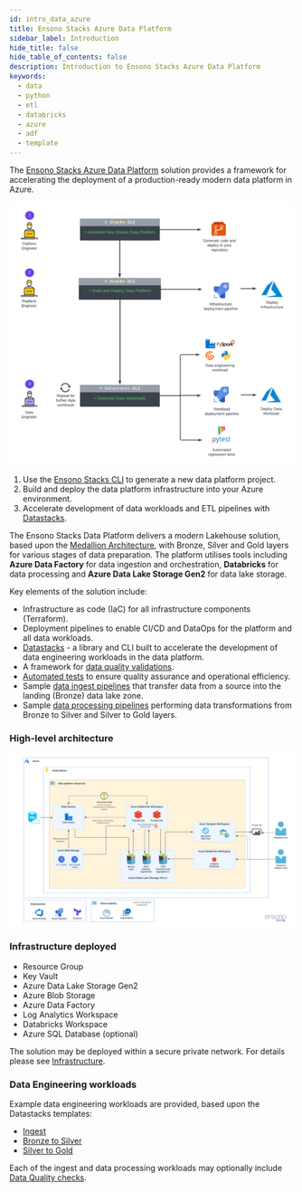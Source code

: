 ```yaml
---
id: intro_data_azure
title: Ensono Stacks Azure Data Platform
sidebar_label: Introduction
hide_title: false
hide_table_of_contents: false
description: Introduction to Ensono Stacks Azure Data Platform
keywords:
  - data
  - python
  - etl
  - databricks
  - azure
  - adf
  - template
---
```


The [Ensono Stacks Azure Data Platform](https://github.com/ensono/stacks-azure-data) solution provides
a framework for accelerating the deployment of a production-ready modern data platform in Azure.

![Ensono Stacks Data Overview](images/stacks-data-overview.png)

1. Use the [Ensono Stacks CLI](../../../stackscli/about) to generate a new data platform project.
2. Build and deploy the data platform infrastructure into your Azure environment.
3. Accelerate development of data workloads and ETL pipelines with [Datastacks](/data_engineering/datastacks.md).

The Ensono Stacks Data Platform delivers a modern Lakehouse solution, based upon the [Medallion Architecture](/data_engineering/data_engineering_intro_azure.md#medallion-architecture), with Bronze, Silver and Gold layers for various stages of data preparation. The platform utilises tools including **Azure Data Factory** for data ingestion and orchestration, **Databricks** for data processing and **Azure Data Lake Storage Gen2** for data lake storage.

Key elements of the solution include:

- Infrastructure as code (IaC) for all infrastructure components (Terraform).
- Deployment pipelines to enable CI/CD and DataOps for the platform and all data workloads.
- [Datastacks](./data_engineering/datastacks.md) - a library and CLI built to accelerate the development of data engineering
workloads in the data platform.
- A framework for [data quality validations](./data_engineering/data_quality_azure.md).
- [Automated tests](./data_engineering/testing_data_azure.md) to ensure quality assurance and operational efficiency.
- Sample [data ingest pipelines](./data_engineering/ingest_data_azure.md) that transfer data from a source into the landing (Bronze) data lake zone.
- Sample [data processing pipelines](./data_engineering/data_processing.md) performing data transformations from Bronze to Silver and Silver to Gold layers.

### High-level architecture

![High-level architecture](./images/Stacks_Azure_Data_Platform-HLD.png)

### Infrastructure deployed

- Resource Group
- Key Vault
- Azure Data Lake Storage Gen2
- Azure Blob Storage
- Azure Data Factory
- Log Analytics Workspace
- Databricks Workspace
- Azure SQL Database (optional)

The solution may be deployed within a secure private network. For details please see [Infrastructure](./infrastructure_data_azure.md).

### Data Engineering workloads

Example data engineering workloads are provided, based upon the Datastacks templates:

- [Ingest](./data_engineering/ingest_data_azure.md)
- [Bronze to Silver](./data_engineering/data_processing.md)
- [Silver to Gold](./data_engineering/data_processing.md)

Each of the ingest and data processing workloads may optionally include [Data Quality checks](./data_engineering/data_quality_azure.md).
